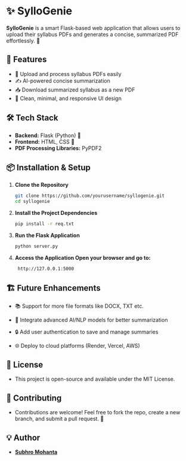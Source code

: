 # ✨ SylloGenie

**SylloGenie** is a smart Flask-based web application that allows users to upload their syllabus PDFs and generates a concise, summarized PDF effortlessly. 🚀

## 🚀 Features
- 📄 Upload and process syllabus PDFs easily
- ✍️ AI-powered concise summarization
- 📥 Download summarized syllabus as a new PDF
- 🎨 Clean, minimal, and responsive UI design

## 🛠️ Tech Stack
- **Backend:** Flask (Python) 🐍
- **Frontend:** HTML, CSS 🎨
- **PDF Processing Libraries:**  PyPDF2 

## 📦 Installation & Setup

1. **Clone the Repository**
   ```bash
   git clone https://github.com/yourusername/syllogenie.git
   cd syllogenie
2. **Install the Project Dependencies**
    ```bash
    pip install -r req.txt
3. **Run the Flask Application**
    ```bash
    python server.py
4. **Access the Application Open your browser and go to:**
     ```bash
      http://127.0.0.1:5000
     ```
   
## 🏗️ Future Enhancements
- 📚 Support for more file formats like DOCX, TXT etc.

- 🤖 Integrate advanced AI/NLP models for better summarization

- 🔒 Add user authentication to save and manage summaries

- 🌐 Deploy to cloud platforms (Render, Vercel, AWS)

## 📜 License
- This project is open-source and available under the MIT License.

## 🤝 Contributing
- Contributions are welcome! Feel free to fork the repo, create a new branch, and submit a pull request. 🚀

## 💡 Author
- [**Subhro Mohanta**](https://github.com/imSubhro)
